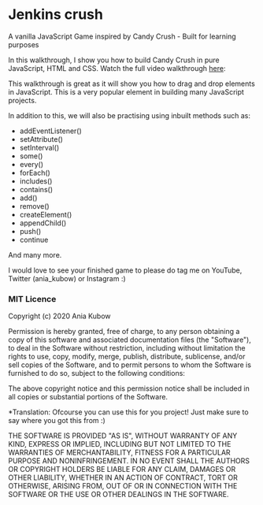 # Jenkins crush
A vanilla JavaScript Game inspired by Candy Crush - Built for learning purposes

In this walkthrough, I show you how to build Candy Crush in pure JavaScript, HTML and CSS. Watch the full video walkthrough [here](https://youtu.be/XD5sZWxwJUk): 

This walkthrough is great as it will show you how to drag and drop elements in JavaScript. This is a very popular element in building many JavaScript projects.

In addition to this, we will also be practising using inbuilt methods such as:

- addEventListener()
- setAttribute()
- setInterval()
- some()
- every()
- forEach()
- includes()
- contains()
- add()
- remove()
- createElement()
- appendChild()
- push()
- continue

And many more.

I would love to see your finished game to please do tag me on YouTube, Twitter (ania_kubow) or Instagram :)


### MIT Licence

Copyright (c) 2020 Ania Kubow

Permission is hereby granted, free of charge, to any person obtaining a copy of this software and associated documentation files (the "Software"), to deal in the Software without restriction, including without limitation the rights to use, copy, modify, merge, publish, distribute, sublicense, and/or sell copies of the Software, and to permit persons to whom the Software is furnished to do so, subject to the following conditions:

The above copyright notice and this permission notice shall be included in all copies or substantial portions of the Software.

*Translation: Ofcourse you can use this for you project! Just make sure to say where you got this from :)

THE SOFTWARE IS PROVIDED "AS IS", WITHOUT WARRANTY OF ANY KIND, EXPRESS OR IMPLIED, INCLUDING BUT NOT LIMITED TO THE WARRANTIES OF MERCHANTABILITY, FITNESS FOR A PARTICULAR PURPOSE AND NONINFRINGEMENT. IN NO EVENT SHALL THE AUTHORS OR COPYRIGHT HOLDERS BE LIABLE FOR ANY CLAIM, DAMAGES OR OTHER LIABILITY, WHETHER IN AN ACTION OF CONTRACT, TORT OR OTHERWISE, ARISING FROM, OUT OF OR IN CONNECTION WITH THE SOFTWARE OR THE USE OR OTHER DEALINGS IN THE SOFTWARE.
